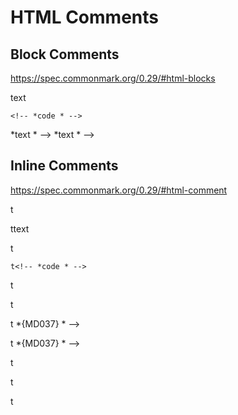 # HTML Comments

## Block Comments

<https://spec.commonmark.org/0.29/#html-blocks>

<!-- *comment * -->

<!-- *comment * -->text

   <!-- *comment * -->

    <!-- *code * -->

<!-- *comment *
*comment * -->

<!-- *comment *
*comment *
*comment * -->

<!--> *text * -->

<!---> *text * -->

<!-- *comment * --->

<!-- -- *comment * -->

<!-- *comment * -- -->

## Inline Comments

<https://spec.commonmark.org/0.29/#html-comment>

t<!-- *comment * -->

t<!-- *comment * -->text

   t<!-- *comment * -->

    t<!-- *code * -->

t<!-- *comment *
*comment * -->

t<!-- *comment *
*comment *
*comment * -->

t<!--> *{MD037} * -->

t<!---> *{MD037} * -->

t<!-- *comment * --->

t<!-- -- *comment * -->

t<!-- *comment * -- -->
